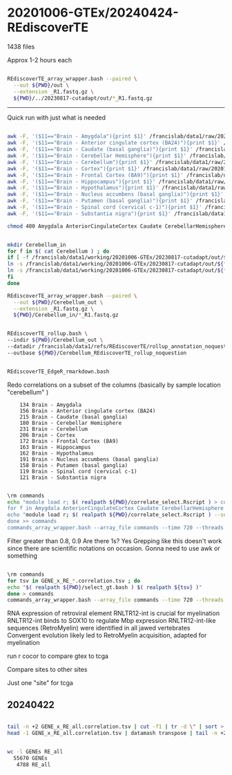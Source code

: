 
#	20201006-GTEx/20240424-REdiscoverTE

1438 files

Approx 1-2 hours each

```BASH

REdiscoverTE_array_wrapper.bash --paired \
  --out ${PWD}/out \
  --extension _R1.fastq.gz \
  ${PWD}/../20230817-cutadapt/out/*_R1.fastq.gz

```



---



Quick run with just what is needed

```BASH

awk -F, '($11=="Brain - Amygdala"){print $1}' /francislab/data1/raw/20201006-GTEx/SraRunTable.NoResequencing.csv | sort > Amygdala
awk -F, '($11=="Brain - Anterior cingulate cortex (BA24)"){print $1}' /francislab/data1/raw/20201006-GTEx/SraRunTable.NoResequencing.csv | sort > AnteriorCingulateCortex
awk -F, '($11=="Brain - Caudate (basal ganglia)"){print $1}' /francislab/data1/raw/20201006-GTEx/SraRunTable.NoResequencing.csv | sort > Caudate
awk -F, '($11=="Brain - Cerebellar Hemisphere"){print $1}' /francislab/data1/raw/20201006-GTEx/SraRunTable.NoResequencing.csv | sort > CerebellarHemisphere
awk -F, '($11=="Brain - Cerebellum"){print $1}' /francislab/data1/raw/20201006-GTEx/SraRunTable.NoResequencing.csv | sort > Cerebellum
awk -F, '($11=="Brain - Cortex"){print $1}' /francislab/data1/raw/20201006-GTEx/SraRunTable.NoResequencing.csv | sort > Cortex
awk -F, '($11=="Brain - Frontal Cortex (BA9)"){print $1}' /francislab/data1/raw/20201006-GTEx/SraRunTable.NoResequencing.csv | sort > FrontalCortex
awk -F, '($11=="Brain - Hippocampus"){print $1}' /francislab/data1/raw/20201006-GTEx/SraRunTable.NoResequencing.csv | sort > Hippocampus
awk -F, '($11=="Brain - Hypothalamus"){print $1}' /francislab/data1/raw/20201006-GTEx/SraRunTable.NoResequencing.csv | sort > Hypothalamus
awk -F, '($11=="Brain - Nucleus accumbens (basal ganglia)"){print $1}' /francislab/data1/raw/20201006-GTEx/SraRunTable.NoResequencing.csv | sort > NucleusAccumbens
awk -F, '($11=="Brain - Putamen (basal ganglia)"){print $1}' /francislab/data1/raw/20201006-GTEx/SraRunTable.NoResequencing.csv | sort > Putamen
awk -F, '($11=="Brain - Spinal cord (cervical c-1)"){print $1}' /francislab/data1/raw/20201006-GTEx/SraRunTable.NoResequencing.csv | sort > SpinalCord
awk -F, '($11=="Brain - Substantia nigra"){print $1}' /francislab/data1/raw/20201006-GTEx/SraRunTable.NoResequencing.csv | sort > SubstantiaNigra

chmod 400 Amygdala AnteriorCingulateCortex Caudate CerebellarHemisphere Cerebellum Cortex FrontalCortex Hippocampus Hypothalamus NucleusAccumbens Putamen SpinalCord SubstantiaNigra 

```

```BASH

mkdir Cerebellum_in
for f in $( cat Cerebellum ) ; do
if [ -f /francislab/data1/working/20201006-GTEx/20230817-cutadapt/out/${f}_R1.fastq.gz ] ; then
ln -s /francislab/data1/working/20201006-GTEx/20230817-cutadapt/out/${f}_R1.fastq.gz Cerebellum_in/
ln -s /francislab/data1/working/20201006-GTEx/20230817-cutadapt/out/${f}_R2.fastq.gz Cerebellum_in/
fi
done

REdiscoverTE_array_wrapper.bash --paired \
  --out ${PWD}/Cerebellum_out \
  --extension _R1.fastq.gz \
  ${PWD}/Cerebellum_in/*_R1.fastq.gz

```



```BASH

REdiscoverTE_rollup.bash \
--indir ${PWD}/Cerebellum_out \
--datadir /francislab/data1/refs/REdiscoverTE/rollup_annotation_noquestion \
--outbase ${PWD}/Cerebellum_REdiscoverTE_rollup_noquestion

```



```BASH

REdiscoverTE_EdgeR_rmarkdown.bash

```





Redo correlations on a subset of the columns (basically by sample location "cerebellum" )


```
    134 Brain - Amygdala
    156 Brain - Anterior cingulate cortex (BA24)
    215 Brain - Caudate (basal ganglia)
    180 Brain - Cerebellar Hemisphere
    231 Brain - Cerebellum
    206 Brain - Cortex
    172 Brain - Frontal Cortex (BA9)
    163 Brain - Hippocampus
    162 Brain - Hypothalamus
    191 Brain - Nucleus accumbens (basal ganglia)
    158 Brain - Putamen (basal ganglia)
    119 Brain - Spinal cord (cervical c-1)
    121 Brain - Substantia nigra
```




```BASH

\rm commands
echo "module load r; $( realpath ${PWD}/correlate_select.Rscript ) > commands
for f in Amygdala AnteriorCingulateCortex Caudate CerebellarHemisphere Cerebellum Cortex FrontalCortex Hippocampus Hypothalamus NucleusAccumbens Putamen SpinalCord SubstantiaNigra ; do
echo "module load r; $( realpath ${PWD}/correlate_select.Rscript ) --select ${PWD}/${f}"
done >> commands
commands_array_wrapper.bash --array_file commands --time 720 --threads 4 --mem 30G 

```







Filter greater than 0.8, 0.9
Are there 1s? Yes
Grepping like this doesn't work since there are scientific notations on occasion.
Gonna need to use awk or something

```BASH

\rm commands
for tsv in GENE_x_RE_*.correlation.tsv ; do
echo "$( realpath ${PWD}/select_gt.bash ) $( realpath ${tsv} )"
done > commands
commands_array_wrapper.bash --array_file commands --time 720 --threads 4 --mem 30G 

```






RNA expression of retroviral element RNLTR12-int is crucial for myelination
RNLTR12-int binds to SOX10 to regulate Mbp expression
RNLTR12-int-like sequences (RetroMyelin) were identified in all jawed vertebrates
Convergent evolution likely led to RetroMyelin acquisition, adapted for myelination


run r cocor to compare gtex to tcga

Compare sites to other sites

Just one "site" for tcga




##	20240422

```BASH

tail -n +2 GENE_x_RE_all.correlation.tsv | cut -f1 | tr -d \" | sort > GENEs
head -1 GENE_x_RE_all.correlation.tsv | datamash transpose | tail -n +2 | tr -d \" | sort > RE_all

```

```BASH

wc -l GENEs RE_all
  55670 GENEs
   4788 RE_all

```

